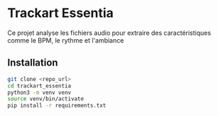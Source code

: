 # Trackart Essentia

Ce projet analyse les fichiers audio pour extraire des caractéristiques comme le BPM, le rythme et l'ambiance
## Installation

```bash
git clone <repo_url>
cd trackart_essentia
python3 -m venv venv
source venv/bin/activate
pip install -r requirements.txt
